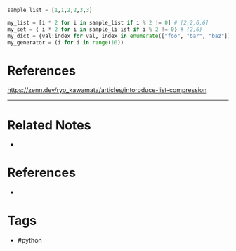 
```py
sample_list = [1,1,2,2,3,3]

my_list = [i * 2 for i in sample_list if i % 2 != 0] # [2,2,6,6]
my_set = { i * 2 for i in sample_li ist if i % 2 != 0} # {2,6}
my_dict = {val:index for val, index in enumerate(["foo", "bar", "baz"])} # {'foo': 0, 'bar': 1, 'baz': 2} 
my_generator = (i for i in range(10))
```

# References
https://zenn.dev/ryo_kawamata/articles/intoroduce-list-compression

---
# Related Notes
- 

# References
- 

# Tags
- #python 